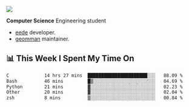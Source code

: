 ![](https://komarev.com/ghpvc/?username=brauliorivas&color=green)

**Computer Science** Engineering student

- [eede](https://github.com/key4hep/eede) developer.
- [geomman](https://www.freshports.org/sysutils/geomman) maintainer.

## 📊 This Week I Spent My Time On

<!--START_SECTION:waka-->

```txt
C             14 hrs 27 mins  ██████████████████████░░░   88.09 %
Bash          46 mins         █▒░░░░░░░░░░░░░░░░░░░░░░░   04.69 %
Python        21 mins         ▓░░░░░░░░░░░░░░░░░░░░░░░░   02.23 %
Other         20 mins         ▓░░░░░░░░░░░░░░░░░░░░░░░░   02.04 %
zsh           8 mins          ▒░░░░░░░░░░░░░░░░░░░░░░░░   00.84 %
```

<!--END_SECTION:waka-->
